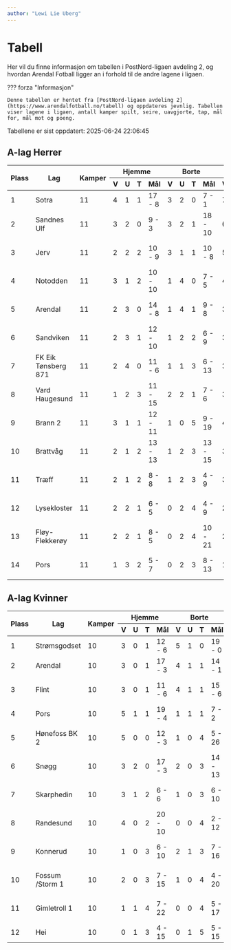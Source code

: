 ```yaml
---
author: "Lewi Lie Uberg"
---
```


# Tabell

Her vil du finne informasjon om tabellen i PostNord-ligaen avdeling 2, og hvordan Arendal Fotball ligger an i forhold til de andre lagene i ligaen.

??? forza "Informasjon"

    Denne tabellen er hentet fra [PostNord-ligaen avdeling 2](https://www.arendalfotball.no/tabell) og oppdateres jevnlig. Tabellen viser lagene i ligaen, antall kamper spilt, seire, uavgjorte, tap, mål for, mål mot og poeng.

Tabellene er sist oppdatert: 2025-06-24 22:06:45

## A-lag Herrer

<table>
  <thead>
    <tr class="row-highlight">
      <th rowspan="2">Plass</th>
      <th rowspan="2">Lag</th>
      <th rowspan="2">Kamper</th>
      <th colspan="4">Hjemme</th>
      <th colspan="4">Borte</th>
      <th colspan="5">Total</th>
      <th rowspan="2">Poeng</th>
    </tr>
    <tr class="row-highlight">
      <th>V</th>
      <th>U</th>
      <th>T</th>
      <th>Mål</th>
      <th>V</th>
      <th>U</th>
      <th>T</th>
      <th>Mål</th>
      <th>V</th>
      <th>U</th>
      <th>T</th>
      <th>Mål</th>
      <th>Diff</th>
    </tr>
  </thead>
  <tbody>
    <tr>
      <td>1</td>
      <td>Sotra</td>
      <td>11</td>
      <td>4</td>
      <td>1</td>
      <td>1</td>
      <td>17 - 8</td>
      <td>3</td>
      <td>2</td>
      <td>0</td>
      <td>7 - 1</td>
      <td>7</td>
      <td>3</td>
      <td>1</td>
      <td>24 - 9</td>
      <td>15</td>
      <td>24</td>
    </tr>
    <tr>
      <td>2</td>
      <td>Sandnes Ulf</td>
      <td>11</td>
      <td>3</td>
      <td>2</td>
      <td>0</td>
      <td>9 - 3</td>
      <td>3</td>
      <td>2</td>
      <td>1</td>
      <td>18 - 10</td>
      <td>6</td>
      <td>4</td>
      <td>1</td>
      <td>27 - 13</td>
      <td>14</td>
      <td>22</td>
    </tr>
    <tr>
      <td>3</td>
      <td>Jerv</td>
      <td>11</td>
      <td>2</td>
      <td>2</td>
      <td>2</td>
      <td>10 - 9</td>
      <td>3</td>
      <td>1</td>
      <td>1</td>
      <td>10 - 8</td>
      <td>5</td>
      <td>3</td>
      <td>3</td>
      <td>20 - 17</td>
      <td>3</td>
      <td>18</td>
    </tr>
    <tr>
      <td>4</td>
      <td>Notodden</td>
      <td>11</td>
      <td>3</td>
      <td>1</td>
      <td>2</td>
      <td>10 - 10</td>
      <td>1</td>
      <td>4</td>
      <td>0</td>
      <td>7 - 5</td>
      <td>4</td>
      <td>5</td>
      <td>2</td>
      <td>17 - 15</td>
      <td>2</td>
      <td>17</td>
    </tr>
    <tr class="row-highlight">
      <td>5</td>
      <td>Arendal</td>
      <td>11</td>
      <td>2</td>
      <td>3</td>
      <td>0</td>
      <td>14 - 8</td>
      <td>1</td>
      <td>4</td>
      <td>1</td>
      <td>9 - 8</td>
      <td>3</td>
      <td>7</td>
      <td>1</td>
      <td>23 - 16</td>
      <td>7</td>
      <td>16</td>
    </tr>
    <tr>
      <td>6</td>
      <td>Sandviken</td>
      <td>11</td>
      <td>2</td>
      <td>3</td>
      <td>1</td>
      <td>12 - 10</td>
      <td>1</td>
      <td>2</td>
      <td>2</td>
      <td>6 - 9</td>
      <td>3</td>
      <td>5</td>
      <td>3</td>
      <td>18 - 19</td>
      <td>-1</td>
      <td>14</td>
    </tr>
    <tr>
      <td>7</td>
      <td>FK Eik Tønsberg 871</td>
      <td>11</td>
      <td>2</td>
      <td>4</td>
      <td>0</td>
      <td>11 - 6</td>
      <td>1</td>
      <td>1</td>
      <td>3</td>
      <td>6 - 13</td>
      <td>3</td>
      <td>5</td>
      <td>3</td>
      <td>17 - 19</td>
      <td>-2</td>
      <td>14</td>
    </tr>
    <tr>
      <td>8</td>
      <td>Vard Haugesund</td>
      <td>11</td>
      <td>1</td>
      <td>2</td>
      <td>3</td>
      <td>11 - 15</td>
      <td>2</td>
      <td>2</td>
      <td>1</td>
      <td>7 - 6</td>
      <td>3</td>
      <td>4</td>
      <td>4</td>
      <td>18 - 21</td>
      <td>-3</td>
      <td>13</td>
    </tr>
    <tr>
      <td>9</td>
      <td>Brann  2</td>
      <td>11</td>
      <td>3</td>
      <td>1</td>
      <td>1</td>
      <td>12 - 11</td>
      <td>1</td>
      <td>0</td>
      <td>5</td>
      <td>9 - 19</td>
      <td>4</td>
      <td>1</td>
      <td>6</td>
      <td>21 - 30</td>
      <td>-9</td>
      <td>13</td>
    </tr>
    <tr>
      <td>10</td>
      <td>Brattvåg</td>
      <td>11</td>
      <td>2</td>
      <td>1</td>
      <td>2</td>
      <td>13 - 13</td>
      <td>1</td>
      <td>2</td>
      <td>3</td>
      <td>13 - 15</td>
      <td>3</td>
      <td>3</td>
      <td>5</td>
      <td>26 - 28</td>
      <td>-2</td>
      <td>12</td>
    </tr>
    <tr>
      <td>11</td>
      <td>Træff</td>
      <td>11</td>
      <td>2</td>
      <td>1</td>
      <td>2</td>
      <td>8 - 8</td>
      <td>1</td>
      <td>2</td>
      <td>3</td>
      <td>4 - 9</td>
      <td>3</td>
      <td>3</td>
      <td>5</td>
      <td>12 - 17</td>
      <td>-5</td>
      <td>12</td>
    </tr>
    <tr>
      <td>12</td>
      <td>Lysekloster</td>
      <td>11</td>
      <td>2</td>
      <td>2</td>
      <td>1</td>
      <td>6 - 5</td>
      <td>0</td>
      <td>2</td>
      <td>4</td>
      <td>4 - 9</td>
      <td>2</td>
      <td>4</td>
      <td>5</td>
      <td>10 - 14</td>
      <td>-4</td>
      <td>10</td>
    </tr>
    <tr>
      <td>13</td>
      <td>Fløy-Flekkerøy</td>
      <td>11</td>
      <td>2</td>
      <td>2</td>
      <td>1</td>
      <td>8 - 5</td>
      <td>0</td>
      <td>2</td>
      <td>4</td>
      <td>10 - 21</td>
      <td>2</td>
      <td>4</td>
      <td>5</td>
      <td>18 - 26</td>
      <td>-8</td>
      <td>10</td>
    </tr>
    <tr>
      <td>14</td>
      <td>Pors</td>
      <td>11</td>
      <td>1</td>
      <td>3</td>
      <td>2</td>
      <td>5 - 7</td>
      <td>0</td>
      <td>2</td>
      <td>3</td>
      <td>8 - 13</td>
      <td>1</td>
      <td>5</td>
      <td>5</td>
      <td>13 - 20</td>
      <td>-7</td>
      <td>8</td>
    </tr>
  </tbody>
</table>

## A-lag Kvinner

<table>
  <thead>
    <tr class="row-highlight">
      <th rowspan="2">Plass</th>
      <th rowspan="2">Lag</th>
      <th rowspan="2">Kamper</th>
      <th colspan="4">Hjemme</th>
      <th colspan="4">Borte</th>
      <th colspan="5">Total</th>
      <th rowspan="2">Poeng</th>
    </tr>
    <tr class="row-highlight">
      <th>V</th>
      <th>U</th>
      <th>T</th>
      <th>Mål</th>
      <th>V</th>
      <th>U</th>
      <th>T</th>
      <th>Mål</th>
      <th>V</th>
      <th>U</th>
      <th>T</th>
      <th>Mål</th>
      <th>Diff</th>
    </tr>
  </thead>
  <tbody>
    <tr>
      <td>1</td>
      <td>Strømsgodset</td>
      <td>10</td>
      <td>3</td>
      <td>0</td>
      <td>1</td>
      <td>12 - 6</td>
      <td>5</td>
      <td>1</td>
      <td>0</td>
      <td>19 - 0</td>
      <td>8</td>
      <td>1</td>
      <td>1</td>
      <td>31 - 6</td>
      <td>25</td>
      <td>25</td>
    </tr>
    <tr class="row-highlight">
      <td>2</td>
      <td>Arendal</td>
      <td>10</td>
      <td>3</td>
      <td>0</td>
      <td>1</td>
      <td>17 - 3</td>
      <td>4</td>
      <td>1</td>
      <td>1</td>
      <td>14 - 1</td>
      <td>7</td>
      <td>1</td>
      <td>2</td>
      <td>31 - 4</td>
      <td>27</td>
      <td>22</td>
    </tr>
    <tr>
      <td>3</td>
      <td>Flint</td>
      <td>10</td>
      <td>3</td>
      <td>0</td>
      <td>1</td>
      <td>11 - 6</td>
      <td>4</td>
      <td>1</td>
      <td>1</td>
      <td>15 - 6</td>
      <td>7</td>
      <td>1</td>
      <td>2</td>
      <td>26 - 12</td>
      <td>14</td>
      <td>22</td>
    </tr>
    <tr>
      <td>4</td>
      <td>Pors</td>
      <td>10</td>
      <td>5</td>
      <td>1</td>
      <td>1</td>
      <td>19 - 4</td>
      <td>1</td>
      <td>1</td>
      <td>1</td>
      <td>7 - 2</td>
      <td>6</td>
      <td>2</td>
      <td>2</td>
      <td>26 - 6</td>
      <td>20</td>
      <td>20</td>
    </tr>
    <tr>
      <td>5</td>
      <td>Hønefoss BK 2</td>
      <td>10</td>
      <td>5</td>
      <td>0</td>
      <td>0</td>
      <td>12 - 3</td>
      <td>1</td>
      <td>0</td>
      <td>4</td>
      <td>5 - 26</td>
      <td>6</td>
      <td>0</td>
      <td>4</td>
      <td>17 - 29</td>
      <td>-12</td>
      <td>18</td>
    </tr>
    <tr>
      <td>6</td>
      <td>Snøgg</td>
      <td>10</td>
      <td>3</td>
      <td>2</td>
      <td>0</td>
      <td>17 - 3</td>
      <td>2</td>
      <td>0</td>
      <td>3</td>
      <td>14 - 13</td>
      <td>5</td>
      <td>2</td>
      <td>3</td>
      <td>31 - 16</td>
      <td>15</td>
      <td>17</td>
    </tr>
    <tr>
      <td>7</td>
      <td>Skarphedin</td>
      <td>10</td>
      <td>3</td>
      <td>1</td>
      <td>2</td>
      <td>6 - 6</td>
      <td>1</td>
      <td>0</td>
      <td>3</td>
      <td>6 - 10</td>
      <td>4</td>
      <td>1</td>
      <td>5</td>
      <td>12 - 16</td>
      <td>-4</td>
      <td>13</td>
    </tr>
    <tr>
      <td>8</td>
      <td>Randesund</td>
      <td>10</td>
      <td>4</td>
      <td>0</td>
      <td>2</td>
      <td>20 - 10</td>
      <td>0</td>
      <td>0</td>
      <td>4</td>
      <td>2 - 12</td>
      <td>4</td>
      <td>0</td>
      <td>6</td>
      <td>22 - 22</td>
      <td>0</td>
      <td>12</td>
    </tr>
    <tr>
      <td>9</td>
      <td>Konnerud</td>
      <td>10</td>
      <td>1</td>
      <td>0</td>
      <td>3</td>
      <td>6 - 10</td>
      <td>2</td>
      <td>1</td>
      <td>3</td>
      <td>7 - 16</td>
      <td>3</td>
      <td>1</td>
      <td>6</td>
      <td>13 - 26</td>
      <td>-13</td>
      <td>10</td>
    </tr>
    <tr>
      <td>10</td>
      <td>Fossum /Storm 1</td>
      <td>10</td>
      <td>2</td>
      <td>0</td>
      <td>3</td>
      <td>7 - 15</td>
      <td>1</td>
      <td>0</td>
      <td>4</td>
      <td>4 - 20</td>
      <td>3</td>
      <td>0</td>
      <td>7</td>
      <td>11 - 35</td>
      <td>-24</td>
      <td>9</td>
    </tr>
    <tr>
      <td>11</td>
      <td>Gimletroll 1</td>
      <td>10</td>
      <td>1</td>
      <td>1</td>
      <td>4</td>
      <td>7 - 22</td>
      <td>0</td>
      <td>0</td>
      <td>4</td>
      <td>5 - 17</td>
      <td>1</td>
      <td>1</td>
      <td>8</td>
      <td>12 - 39</td>
      <td>-27</td>
      <td>4</td>
    </tr>
    <tr>
      <td>12</td>
      <td>Hei</td>
      <td>10</td>
      <td>0</td>
      <td>1</td>
      <td>3</td>
      <td>4 - 15</td>
      <td>0</td>
      <td>1</td>
      <td>5</td>
      <td>5 - 15</td>
      <td>0</td>
      <td>2</td>
      <td>8</td>
      <td>9 - 30</td>
      <td>-21</td>
      <td>2</td>
    </tr>
  </tbody>
</table>

